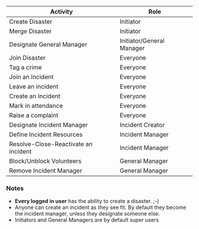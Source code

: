 | Activity | Role |
| ---- | ---- |
Create Disaster | Initiator
Merge Disaster | Initiator
Designate General Manager | Initiator/General Manager
Join Disaster |  Everyone
Tag a crime | Everyone
Join an Incident | Everyone
Leave an incident | Everyone
Create an Incident | Everyone
Mark in attendance | Everyone
Raise a complaint | Everyone
Designate Incident Manager | Incident Creator
Define Incident Resources | Incident Manager
Resolve-Close-Reactivate an incident | Incident Manager
Block/Unblock Volunteers | General Manager
Remove Incident Manager | General Manager

### Notes
- **Every logged in user** has the ability to create a disaster. ;-)
- Anyone can create an incident as they see fit. By default they become the incident manager, unless they designate someone else.
- Initiators and General Managers are by default super users
